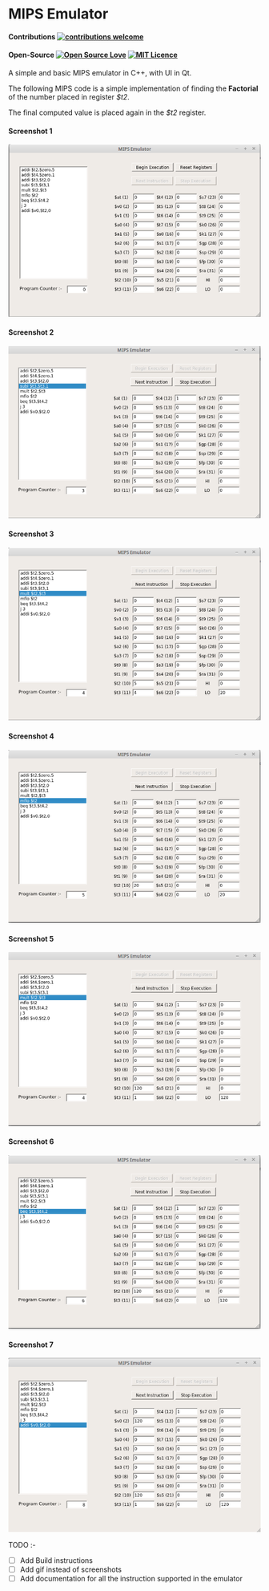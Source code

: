 # MIPS Emulator

#### Contributions [![contributions welcome](https://img.shields.io/badge/contributions-welcome-brightgreen.svg?style=flat)](https://github.com/digaru19/MIPS_Emulator/issues)

#### Open-Source [![Open Source Love](https://badges.frapsoft.com/os/v2/open-source.svg?v=103)](https://github.com/digaru19/MIPS_Emulator/)      [![MIT Licence](https://badges.frapsoft.com/os/mit/mit.svg?v=103)](https://opensource.org/licenses/mit-license.php)

A simple and basic MIPS emulator in C++, with UI in Qt.

The following MIPS code is a simple implementation of finding the **Factorial** of the number placed in register *$t2*. 

The final computed value is placed again in the *$t2* register.

#### Screenshot 1
![Image 1](Screenshots/1.png "1")   

#### Screenshot 2
![Image ](Screenshots/3.png  "Image 3")   

#### Screenshot 3
![Image 4](Screenshots/4.png  "Image 4")  

#### Screenshot 4
 ![Image 5](Screenshots/5.png  "Image 5")  
 
####  Screenshot 5
![Image 8](Screenshots/8.png  "Image 8")   

#### Screenshot 6
![Image 9](Screenshots/9.png  "Image 9")   

#### Screenshot 7
![Image 10](Screenshots/10.png  "Image 10") 


TODO :-
- [ ] Add Build instructions
- [ ] Add gif instead of screenshots
- [ ] Add documentation for all the instruction supported in the emulator
